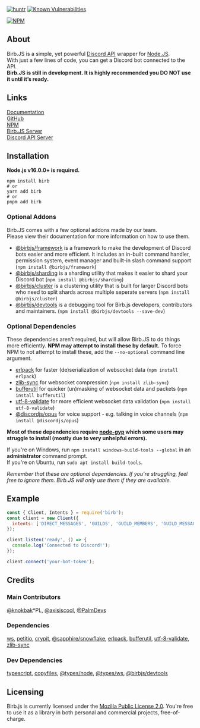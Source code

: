 [![huntr](https://cdn.huntr.dev/huntr_security_badge_mono.svg)](https://huntr.dev)
[![Known Vulnerabilities](https://snyk.io/test/github/BirbJS/Birb/badge.svg)](https://snyk.io/test/github/BirbJS/Birb)

[![NPM](https://nodei.co/npm/birb.png)](https://nodei.co/npm/birb/)

## About

Birb.JS is a simple, yet powerful [Discord API](https://discord.dev) wrapper for [Node.JS](https://nodejs.org).  
With just a few lines of code, you can get a Discord bot connected to the API.  
**Birb.JS is still in development. It is highly recommended you DO NOT use it until it’s ready.**

## Links

[Documentation](https://birb.js.org/)  
[GitHub](https://github.com/BirbJS/Birb)  
[NPM](https://npmjs.com/package/birb)  
[Birb.JS Server](https://discord.gg/FDEjx3xmtr)  
[Discord API Server](https://discord.gg/discord-developers)

## Installation

**Node.js v16.0.0+ is required.**

```sh-session
npm install birb
# or
yarn add birb
# or
pnpm add birb
```

### Optional Addons

Birb.JS comes with a few optional addons made by our team.  
Please view their documentation for more information on how to use them.

- [@birbjs/framework](https://birb.js.org/addons/framework) is a framework to make the development of Discord bots easier and more efficient. It includes an in-built command handler, permission system, event manager and built-in slash command support (`npm install @birbjs/framework`)
- [@birbjs/sharding](https://birb.js.org/addons/sharding) is a sharding utility that makes it easier to shard your Discord bot (`npm install @birbjs/sharding`)
- [@birbjs/cluster](https://birb.js.org/addons/cluster) is a clustering utility that is built for larger Discord bots who need to split shards across multiple seperate servers (`npm install @birbjs/cluster`)
- [@birbjs/devtools](https://birb.js.org/addons/devtools) is a debugging tool for Birb.js developers, contributors and maintainers. (`npm install @birbjs/devtools --save-dev`)

### Optional Dependencies

These dependencies aren't required, but will allow Birb.JS to do things more efficiently. **NPM may attempt to install these by default.** To force NPM to not attempt to install these, add the `--no-optional` command line argument.

- [erlpack](https://npmjs.com/package/erlpack) for faster (de)serialization of websocket data (`npm install erlpack`)
- [zlib-sync](https://npmjs.com/package/zlib-sync) for websocket compression (`npm install zlib-sync`)
- [bufferutil](https://npmjs.com/package/bufferutil) for quicker (un)masking of websocket data and packets (`npm install bufferutil`)
- [utf-8-validate](https://npmjs.com/package/utf-8-validate) for more efficient websocket data validation (`npm install utf-8-validate`)
- [@discordjs/opus](https://npmjs.com/package/@discordjs/opus) for voice support - e.g. talking in voice channels (`npm install @discordjs/opus`)

**Most of these dependencies require [node-gyp](https://github.com/nodejs/node-gyp) which some users may struggle to install (mostly due to very unhelpful errors).**

If you're on Windows, run `npm install windows-build-tools --global` in an **administrator** command prompt.  
If you're on Ubuntu, run `sudo apt install build-tools`.

_Remember that these are optional dependencies. If you're struggling, feel free to ignore them. Birb.JS will only use them if they are available._

## Example

```js
const { Client, Intents } = require('birb');
const client = new Client({
  intents: ['DIRECT_MESSAGES', 'GUILDS', 'GUILD_MEMBERS', 'GUILD_MESSAGES']
});

client.listen('ready', () => {
  console.log('Connected to Discord!');
});

client.connect('your-bot-token');
```

## Credits

### Main Contributors

[@knokbak](https://github.com/knokbak)\*PL, [@axisiscool](https://github.com/axisiscool), [@PalmDevs](https://github.com/PalmDevs)

### Dependencies

[ws](https://npmjs.com/package/ws), [petitio](https://npmjs.com/package/petitio), [crypit](https://npmjs.com/package/crypit), [@sapphire/snowflake](https://npmjs.com/package/@sapphire/snowflake), [erlpack](https://npmjs.com/package/erlpack), [bufferutil](https://npmjs.com/package/bufferutil), [utf-8-validate](https://npmjs.com/package/utf-8-validate), [zlib-sync](https://npmjs.com/package/zlib-sync)

### Dev Dependencies

[typescript](https://npmjs.com/package/typescript), [copyfiles](https://npmjs.com/package/copyfiles), [@types/node](https://npmjs.com/package/@types/node), [@types/ws](https://npmjs.com/package/@types/ws), [@birbjs/devtools](https://npmjs.com/package/@birbjs/devtools)

## Licensing

Birb.js is currently licensed under the [Mozilla Public License 2.0](https://github.com/BirbJS/Birb/blob/main/LICENSE). You're free to use it as a library in both personal and commercial projects, free-of-charge.
